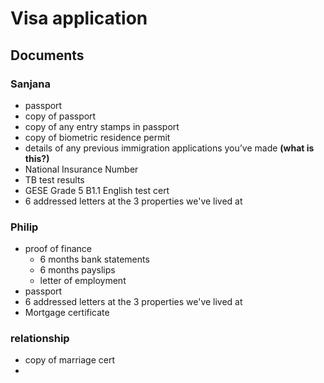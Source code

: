 # Visa application

## Documents

### Sanjana
- passport
- copy of passport
- copy of any entry stamps in passport
- copy of biometric residence permit
- details of any previous immigration applications you’ve made **(what is this?)**
- National Insurance Number
- TB test results
- GESE Grade 5 B1.1 English test cert
- 6 addressed letters at the 3 properties we've lived at

### Philip
- proof of finance
  - 6 months bank statements
  - 6 months payslips
  - letter of employment
- passport
- 6 addressed letters at the 3 properties we've lived at
- Mortgage certificate




### relationship
- copy of marriage cert
- 
